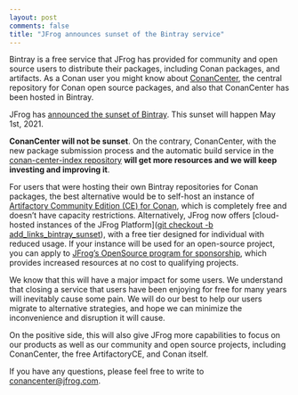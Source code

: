 ```yaml
---
layout: post
comments: false
title: "JFrog announces sunset of the Bintray service"
---
```


Bintray is a free service that JFrog has provided for community and open source
users to distribute their packages, including Conan packages, and artifacts. As
a Conan user you might know about [ConanCenter](https://conan.io/center), the
central repository for Conan open source packages, and also that ConanCenter has
been hosted in Bintray.

JFrog has [announced the sunset of
Bintray](https://jfrog.com/blog/into-the-sunset-bintray-jcenter-gocenter-and-chartcenter/).
This sunset will happen May 1st, 2021.

**ConanCenter will not be sunset**. On the contrary, ConanCenter, with the new
package submission process and the automatic build service in the
[conan-center-index repository](https://github.com/conan-io/conan-center-index)
**will get more resources and we will keep investing and improving it**.

For users that were hosting their own Bintray repositories for Conan packages,
the best alternative would be to self-host an instance of [Artifactory Community
Edition (CE) for Conan](https://conan.io/downloads.html), which is completely
free and doesn’t have capacity restrictions.  Alternatively, JFrog now offers
[cloud-hosted instances of the JFrog Platform]([git checkout -b
add_links_bintray_sunset](https://jfrog.com/artifactory/start-free/?isConan=true)),
with a free tier designed for individual with reduced usage. If your instance
will be used for an open-source project, you can apply to [JFrog’s OpenSource
program for sponsorship](https://jfrog.com/open-source/), which provides
increased resources at no cost to qualifying projects.

We know that this will have a major impact for some users. We understand that
closing a service that users have been enjoying for free for many years will
inevitably cause some pain. We will do our best to help our users migrate to
alternative strategies, and hope we can minimize the inconvenience and
disruption it will cause.

On the positive side, this will also give JFrog more capabilities to focus on
our products as well as our community and open source projects, including
ConanCenter, the free ArtifactoryCE, and Conan itself.

If you have any questions, please feel free to write to
[conancenter@jfrog.com](mailto:conancenter@jfrog.com).
